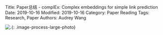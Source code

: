 Title: Paper总结 - complEx: Complex embeddings for simple link prediction
Date: 2019-10-16
Modified: 2019-10-16
Category: Paper Reading
Tags: Research, Paper
Authors: Audrey Wang


![.]({static}/pictures/complEx/1.jpg){: .image-process-large-photo}
